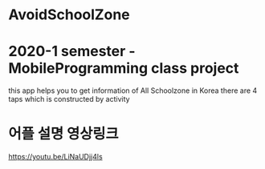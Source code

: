 # AvoidSchoolZone

# 2020-1 semester - MobileProgramming class project
this app helps you to get information of All Schoolzone in Korea
there are 4 taps which is constructed by activity

# 어플 설명 영상링크
https://youtu.be/LiNaUDjj4ls
